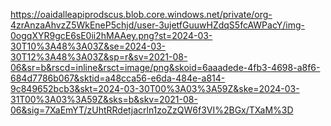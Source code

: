 https://oaidalleapiprodscus.blob.core.windows.net/private/org-4zrAnzaAhvzZ5WkEneP5chjd/user-3ujetfGuuwHZdqS5fcAWPacY/img-0ogqXYR9gcE6sE0ii2hMAAey.png?st=2024-03-30T10%3A48%3A03Z&se=2024-03-30T12%3A48%3A03Z&sp=r&sv=2021-08-06&sr=b&rscd=inline&rsct=image/png&skoid=6aaadede-4fb3-4698-a8f6-684d7786b067&sktid=a48cca56-e6da-484e-a814-9c849652bcb3&skt=2024-03-30T00%3A03%3A59Z&ske=2024-03-31T00%3A03%3A59Z&sks=b&skv=2021-08-06&sig=7XaEmYT/zUhtRRdetjacrln1zoZzQW6f3VI%2BGx/TXaM%3D